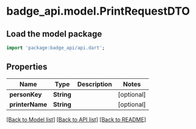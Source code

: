 # badge_api.model.PrintRequestDTO

## Load the model package
```dart
import 'package:badge_api/api.dart';
```

## Properties
Name | Type | Description | Notes
------------ | ------------- | ------------- | -------------
**personKey** | **String** |  | [optional] 
**printerName** | **String** |  | [optional] 

[[Back to Model list]](../README.md#documentation-for-models) [[Back to API list]](../README.md#documentation-for-api-endpoints) [[Back to README]](../README.md)


